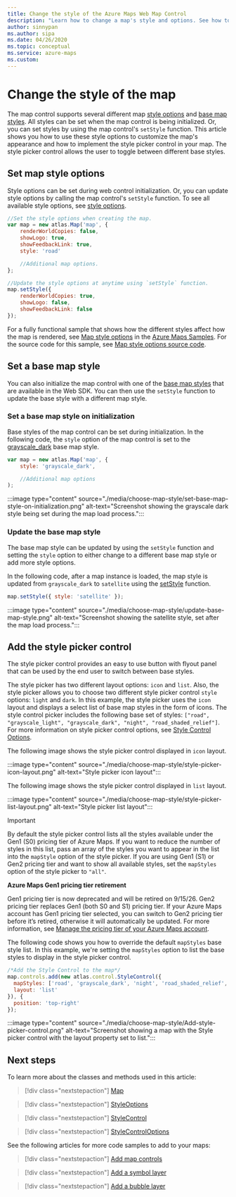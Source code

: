 ```yaml
---
title: Change the style of the Azure Maps Web Map Control
description: "Learn how to change a map's style and options. See how to add a style picker control to a map in Azure Maps so that users can switch between different styles."
author: sinnypan
ms.author: sipa
ms.date: 04/26/2020
ms.topic: conceptual
ms.service: azure-maps
ms.custom:
---
```


# Change the style of the map

The map control supports several different map [style options] and [base map styles]. All styles can be set when the map control is being initialized. Or, you can set styles by using the map control's `setStyle` function. This article shows you how to use these style options to customize the map's appearance and how to implement the style picker control in your map. The style picker control allows the user to toggle between different base styles.

## Set map style options

Style options can be set during web control initialization. Or, you can update style options by calling the map control's `setStyle` function. To see all available style options, see [style options].

```javascript
//Set the style options when creating the map.
var map = new atlas.Map('map', {
    renderWorldCopies: false,
    showLogo: true,
    showFeedbackLink: true,
    style: 'road'

    //Additional map options.
};

//Update the style options at anytime using `setStyle` function.
map.setStyle({
    renderWorldCopies: true,
    showLogo: false,
    showFeedbackLink: false
});
```

For a fully functional sample that shows how the different styles affect how the map is rendered, see [Map style options] in the [Azure Maps Samples]. For the source code for this sample, see [Map style options source code].

<!-----------------------------------------------------------------------------------------------
<br/>
> [!VIDEO https://codepen.io/azuremaps/embed/eYNMjPb?height=700&theme-id=0&default-tab=result]
----------------------------------------------------------------------------------------------->
## Set a base map style

You can also initialize the map control with one of the [base map styles] that are available in the Web SDK. You can then use the `setStyle` function to update the base style with a different map style.

### Set a base map style on initialization

Base styles of the map control can be set during initialization. In the following code, the `style` option of the map control is set to the
[grayscale_dark] base map style.  

```javascript
var map = new atlas.Map('map', {
    style: 'grayscale_dark',

    //Additional map options
);
```

:::image type="content" source="./media/choose-map-style/set-base-map-style-on-initialization.png" alt-text="Screenshot showing the grayscale dark style being set during the map load process.":::

<!-----------------------------------------------------------------------------------------------
<br/>
> [!VIDEO //codepen.io/azuremaps/embed/WKOQRq/?height=265&theme-id=0&default-tab=js,result&embed-version=2&editable=true]
----------------------------------------------------------------------------------------------->

### Update the base map style

The base map style can be updated by using the `setStyle` function and setting the `style` option to either change to a different base map style or add more style options.

In the following code, after a map instance is loaded, the map style is updated from `grayscale_dark` to `satellite` using the [setStyle] function.

```javascript
map.setStyle({ style: 'satellite' });
```

:::image type="content" source="./media/choose-map-style/update-base-map-style.png" alt-text="Screenshot showing the satellite style, set after the map load process.":::

<!-----------------------------------------------------------------------------------------------
<br/>

> [!VIDEO //codepen.io/azuremaps/embed/yqXYzY/?height=265&theme-id=0&default-tab=js,result&embed-version=2&editable=true]
----------------------------------------------------------------------------------------------->

## Add the style picker control

The style picker control provides an easy to use button with flyout panel that can be used by the end user to switch between base styles.

The style picker has two different layout options: `icon` and `list`. Also, the style picker allows you to choose two different style picker control `style` options: `light` and `dark`. In this example, the style picker uses the `icon` layout and displays a select list of base map styles in the form of icons. The style control picker includes the following base set of styles: `["road", "grayscale_light", "grayscale_dark", "night", "road_shaded_relief"]`. For more information on style picker control options, see [Style Control Options].

The following image shows the style picker control displayed in `icon` layout.

:::image type="content" source="./media/choose-map-style/style-picker-icon-layout.png" alt-text="Style picker icon layout":::

The following image shows the style picker control displayed in `list` layout.

:::image type="content" source="./media/choose-map-style/style-picker-list-layout.png" alt-text="Style picker list layout":::

> [!IMPORTANT]
> By default the style picker control lists all the styles available under the Gen1 (S0) pricing tier of Azure Maps. If you want to reduce the number of styles in this list, pass an array of the styles you want to appear in the list into the `mapStyle` option of the style picker. If you are using Gen1 (S1) or Gen2 pricing tier and want to show all available styles, set the `mapStyles` option of the style picker to `"all"`.
>
> **Azure Maps Gen1 pricing tier retirement**
>
> Gen1 pricing tier is now deprecated and will be retired on 9/15/26. Gen2 pricing tier replaces Gen1 (both S0 and S1) pricing tier. If your Azure Maps account has Gen1 pricing tier selected, you can switch to Gen2 pricing tier before it’s retired, otherwise it will automatically be updated. For more information, see [Manage the pricing tier of your Azure Maps account].

The following code shows you how to override the default `mapStyles` base style list. In this example, we're setting the `mapStyles` option to list the base styles to display in the style picker control.

```javascript
/*Add the Style Control to the map*/
map.controls.add(new atlas.control.StyleControl({
  mapStyles: ['road', 'grayscale_dark', 'night', 'road_shaded_relief', 'satellite', 'satellite_road_labels'],
  layout: 'list'
}), {
  position: 'top-right'
});  
```

:::image type="content" source="./media/choose-map-style/Add-style-picker-control.png" alt-text="Screenshot showing a map with the Style picker control with the layout property set to list.":::

<!-----------------------------------------------------------------------------------------------
<br/>

> [!VIDEO //codepen.io/azuremaps/embed/OwgyvG/?height=265&theme-id=0&default-tab=js,result&embed-version=2&editable=true]
----------------------------------------------------------------------------------------------->

## Next steps

To learn more about the classes and methods used in this article:

> [!div class="nextstepaction"]
> [Map]

> [!div class="nextstepaction"]
> [StyleOptions]

> [!div class="nextstepaction"]
> [StyleControl]

> [!div class="nextstepaction"]
> [StyleControlOptions]

See the following articles for more code samples to add to your maps:

> [!div class="nextstepaction"]
> [Add map controls]

> [!div class="nextstepaction"]
> [Add a symbol layer]

> [!div class="nextstepaction"]
> [Add a bubble layer]

[style options]: /javascript/api/azure-maps-control/atlas.styleoptions
[base map styles]: supported-map-styles.md

[Add a bubble layer]: map-add-bubble-layer.md
[Add a symbol layer]: map-add-pin.md
[Add map controls]: map-add-controls.md
[Azure Maps Samples]: https://samples.azuremaps.com
[grayscale_dark]: supported-map-styles.md#grayscale_dark
[Manage the pricing tier of your Azure Maps account]: how-to-manage-pricing-tier.md
[Map style options source code]: https://github.com/Azure-Samples/AzureMapsCodeSamples/blob/main/Samples/Map/Map%20style%20options/Map%20style%20options.html
[Map style options]: https://samples.azuremaps.com/map/map-style-options
[Map]: /javascript/api/azure-maps-control/atlas.map
[setStyle]: /javascript/api/azure-maps-control/atlas.map#azure-maps-control-atlas-map-setstyle
[Style Control Options]: /javascript/api/azure-maps-control/atlas.stylecontroloptions
[StyleControl]: /javascript/api/azure-maps-control/atlas.control.stylecontrol
[StyleControlOptions]: /javascript/api/azure-maps-control/atlas.stylecontroloptions
[StyleOptions]: /javascript/api/azure-maps-control/atlas.styleoptions
